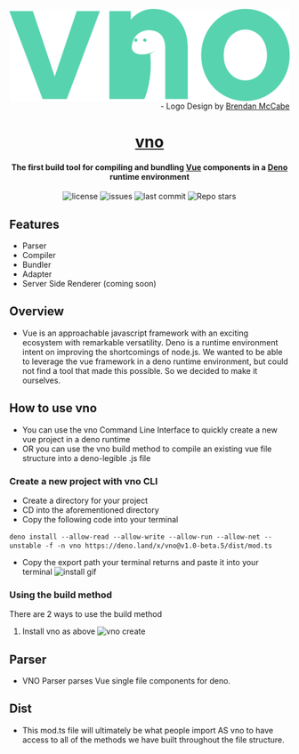 <img src="./assets/vnologo.svg"
     alt="vno logo"
     style="float: left; margin-right: 10px;" />
<p align='right'> - Logo Design by <a href='https://www.behance.net/bmccabe'>Brendan McCabe</a></p>
<h1 align="center">
	<a href='https://vno.land'>vno</a>
<h4 align='center'> The first build tool for compiling and bundling <a href='https://github.com/vuejs'>Vue</a> components in a <a href='https://github.com/denoland'>Deno</a> runtime environment</h4>

<p align="center">
  <img alt="license" src="https://img.shields.io/github/license/oslabs-beta/vno?color=%2357d3af">
  <img alt="issues" src="https://img.shields.io/github/issues-raw/oslabs-beta/vno?color=yellow">
  <img alt="last commit" src="https://img.shields.io/github/last-commit/oslabs-beta/vno?color=%2357d3af">
  <img alt="Repo stars" src="https://img.shields.io/github/stars/oslabs-beta/vno?logoColor=%2334495e&style=social">  
</p>

## Features
- Parser
- Compiler
- Bundler
- Adapter
- Server Side Renderer (coming soon)

## Overview
- Vue is an approachable javascript framework with an exciting ecosystem with remarkable versatility. Deno is a runtime environment intent on improving the shortcomings of node.js. We wanted to be able to leverage the vue framework in a deno runtime environment, but could not find a tool that made this possible. So we decided to make it ourselves. 

## How to use vno
- You can use the vno Command Line Interface to quickly create a new vue project in a deno runtime
- OR you can use the vno build method to compile an existing vue file structure into a deno-legible .js file 

### Create a new project with vno CLI
- Create a directory for your project
- CD into the aforementioned directory
- Copy the following code into your terminal
````
deno install --allow-read --allow-write --allow-run --allow-net --unstable -f -n vno https://deno.land/x/vno@v1.0-beta.5/dist/mod.ts
````
- Copy the export path your terminal returns and paste it into your terminal
![install gif](https://media.giphy.com/media/LVokebNuReGJuwU13R/giphy.gif)

### Using the build method
There are 2 ways to use the build method
1. Install vno as above
![vno create](https://imgur.com/OEPBGnf)

## Parser

- VNO Parser parses Vue single file components for deno.

## Dist

- This mod.ts file will ultimately be what people import AS vno to have access to all of the methods we have built throughout the file structure.
